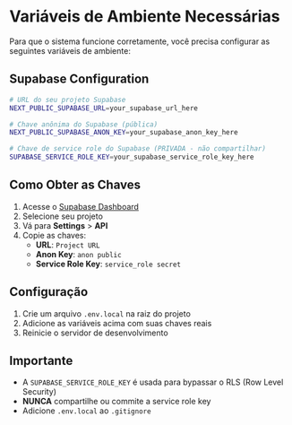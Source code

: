 # Variáveis de Ambiente Necessárias

Para que o sistema funcione corretamente, você precisa configurar as seguintes variáveis de ambiente:

## Supabase Configuration

```bash
# URL do seu projeto Supabase
NEXT_PUBLIC_SUPABASE_URL=your_supabase_url_here

# Chave anônima do Supabase (pública)
NEXT_PUBLIC_SUPABASE_ANON_KEY=your_supabase_anon_key_here

# Chave de service role do Supabase (PRIVADA - não compartilhar)
SUPABASE_SERVICE_ROLE_KEY=your_supabase_service_role_key_here
```

## Como Obter as Chaves

1. Acesse o [Supabase Dashboard](https://app.supabase.com)
2. Selecione seu projeto
3. Vá para **Settings** > **API**
4. Copie as chaves:
   - **URL**: `Project URL`
   - **Anon Key**: `anon public`
   - **Service Role Key**: `service_role secret`

## Configuração

1. Crie um arquivo `.env.local` na raiz do projeto
2. Adicione as variáveis acima com suas chaves reais
3. Reinicie o servidor de desenvolvimento

## Importante

- A `SUPABASE_SERVICE_ROLE_KEY` é usada para bypassar o RLS (Row Level Security)
- **NUNCA** compartilhe ou commite a service role key
- Adicione `.env.local` ao `.gitignore`
